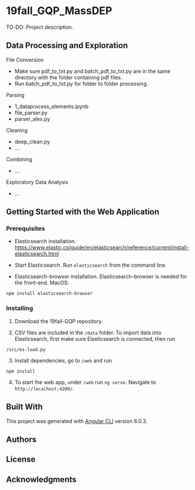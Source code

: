 # 19fall_GQP_MassDEP

TO-DO: Project description.

## Data Processing and Exploration

File Conversion
- Make sure pdf_to_txt.py and batch_pdf_to_txt.py are in the same directory with the folder containing pdf files.
- Run batch_pdf_to_txt.py for folder to folder processing.

Parsing
- 1_dataprocess_elements.ipynb
- file_parser.py
- parser_alex.py

Cleaning
- deep_clean.py
- ...

Combining
- ...

Exploratory Data Analysis
- ...

## Getting Started with the Web Application

### Prerequisites

- Elasticsearch installation.
https://www.elastic.co/guide/en/elasticsearch/reference/current/install-elasticsearch.html

- Start Elasticsearch.
Run `elasticsearch` from the command line.

- Elasticsearch-browser installation.
Elasticsearch-browser is needed for the front-end. MacOS:
```
npm install elasticsearch-browser
```

### Installing

1. Download the 19fall-GQP repository.

2. CSV files are included in the `/data` folder. To import data into Elasticsearch, first make sure Elasticsearch is connected, then run 
```
/src/es-load.py
```

3. Install dependencies, go to `/web` and run
```
npm install
```

4. To start the web app, under `/web` run `ng serve`. Navigate to `http://localhost:4200/`.


## Built With
This project was generated with [Angular CLI](https://github.com/angular/angular-cli) version 6.0.3.


## Authors


## License


## Acknowledgments

